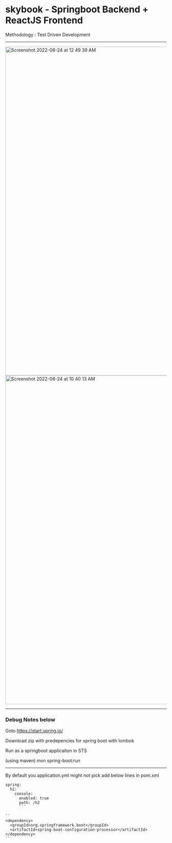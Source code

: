 # skybook - Springboot Backend + ReactJS Frontend 
Methodology : Test Driven Development

-------



<img width="1024" alt="Screenshot 2022-08-24 at 12 49 39 AM" src="https://user-images.githubusercontent.com/69970001/186259571-cb945d9c-6b00-483a-84ae-f1cb63ea3bd6.png">
<img width="1024" alt="Screenshot 2022-08-24 at 10 40 13 AM" src="https://user-images.githubusercontent.com/69970001/186359773-8ca5a7f0-02a7-4af3-b334-c7112adf3710.png">



----------


### Debug Notes below

Goto https://start.spring.io/

Download zip with predepencies for spring boot with lombok

Run as a springboot applicaiton in STS

(using maven)
mvn spring-boot:run


--------

By default you application.yml might not pick  add below lines in pom.xml

```
spring:
  h2:
    console:
      enabled: true
      path: /h2
      ```

``
<dependency>
  <groupId>org.springframework.boot</groupId>
  <artifactId>spring-boot-configuration-processor</artifactId>
</dependency>
``
